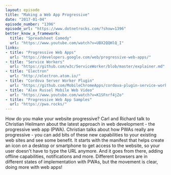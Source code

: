 ```yaml
---
layout: episode
title: "Making a Web App Progressive"
date: "2017-01-04"
episode_number: "1396"
episode_url: "https://www.dotnetrocks.com/?show=1396"
better_know_a_framework:
  title: "Spreadsheet Comedy"
  url: "https://www.youtube.com/watch?v=UBX2QQHlQ_I"
links:
- title: "Progressive Web Apps"
  url: "https://developers.google.com/web/progressive-web-apps/"
- title: "Service Workers"
  url: "https://github.com/w3c/ServiceWorker/blob/master/explainer.md"
- title: "Electron"
  url: "http://electron.atom.io/"
- title: "Cordova Server Worker Plugin"
  url: "https://github.com/MobileChromeApps/cordova-plugin-service-worker/blob/master/README.md"
- title: "Alex Russel Mobile Web Video"
  url: "https://www.youtube.com/watch?v=K1SFnrf4jZo"
- title: "Progressive Web App Samples"
  url: "https://pwa.rocks/"
---
```


How do you make your website progressive? Carl and Richard talk to Christian Heilmann about the latest approach in web development - the progressive web app (PWA). Christian talks about how PWAs really are progressive - you can add bits of these new capabilities to your existing web sites and see some benefit. It starts with the manifest that helps create an icon on a desktop or smartphone to get access to the website, so your user doesn't have to type the URL anymore. And it goes from there, adding offline capabilities, notifications and more. Different browsers are in different states of implementation with PWAs, but the movement is clear, doing more with web apps!

